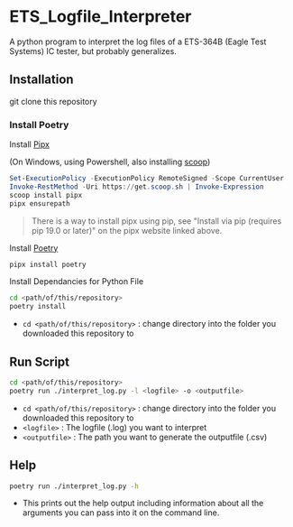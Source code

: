 # ETS_Logfile_Interpreter
A python program to interpret the log files of a ETS-364B (Eagle Test Systems) IC tester, but probably generalizes.

## Installation

git clone this repository

### Install Poetry
Install [Pipx](https://pipx.pypa.io/stable/installation/)

(On Windows, using Powershell, also installing [scoop](https://scoop.sh/))
```powershell
Set-ExecutionPolicy -ExecutionPolicy RemoteSigned -Scope CurrentUser
Invoke-RestMethod -Uri https://get.scoop.sh | Invoke-Expression
scoop install pipx
pipx ensurepath
```
> There is a way to install pipx using pip, see "Install via pip (requires pip 19.0 or later)" on the pipx website linked above.

Install [Poetry](https://python-poetry.org/docs/)
```bash
pipx install poetry
```

Install Dependancies for Python File
```bash
cd <path/of/this/repository>
poetry install
```
- `cd <path/of/this/repository>` : change directory into the folder you downloaded this repository to

## Run Script
```bash
cd <path/of/this/repository>
poetry run ./interpret_log.py -l <logfile> -o <outputfile>
```
- `cd <path/of/this/repository>` : change directory into the folder you downloaded this repository to
- `<logfile>` : The logfile (.log) you want to interpret
- `<outputfile>` : The path you want to generate the outputfile (.csv)

## Help
```bash
poetry run ./interpret_log.py -h
```
- This prints out the help output including information about all the arguments you can pass into it on the command line.